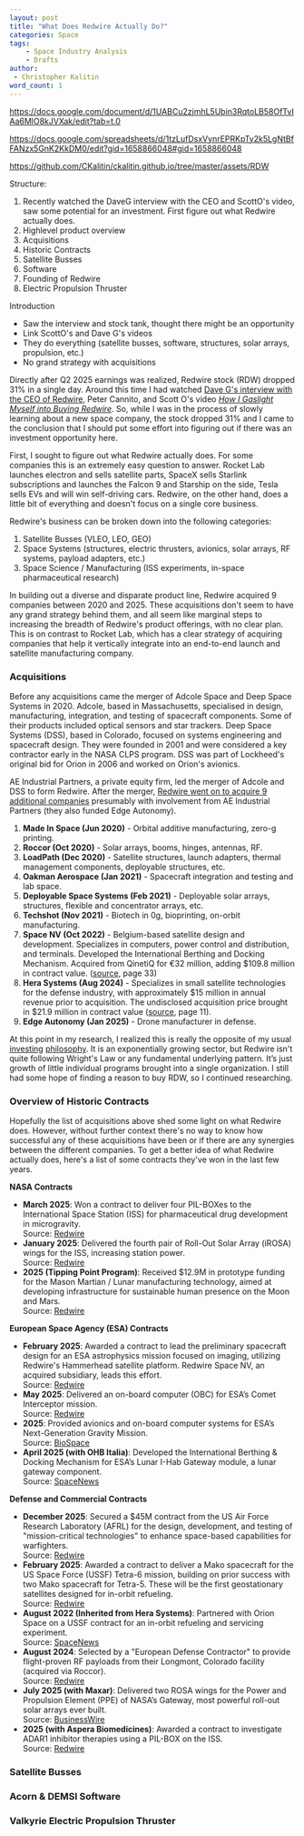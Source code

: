 ```yaml
---
layout: post
title: "What Does Redwire Actually Do?"
categories: Space
tags:
    - Space Industry Analysis
    - Drafts
author:
 - Christopher Kalitin
word_count: 1
---
```

<head>
    <meta property="og:image" content="{{site.url}}/assets/images/optimal-lunar-atmosphere/impact_velocity_vs_atm_t0.1_linear.png">
</head>

https://docs.google.com/document/d/1UABCu2zjmhL5Ubin3RqtoLB58OfTvIAa6MlO8kJVXak/edit?tab=t.0

https://docs.google.com/spreadsheets/d/1tzLufDsxVynrEPRKpTy2k5LgNtBfFANzx5GnK2KkDM0/edit?gid=1658866048#gid=1658866048

https://github.com/CKalitin/ckalitin.github.io/tree/master/assets/RDW

Structure:
1. Recently watched the DaveG interview with the CEO and ScottO's video, saw some potential for an investment. First figure out what Redwire actually does.
2. Highlevel product overview
3. Acquisitions
4. Historic Contracts
5. Satellite Busses
6. Software
7. Founding of Redwire
8. Electric Propulsion Thruster

Introduction
- Saw the interview and stock tank, thought there might be an opportunity
- Link ScottO's and Dave G's videos
- They do everything (satellite busses, software, structures, solar arrays, propulsion, etc.)
- No grand strategy with acquisitions

Directly after Q2 2025 earnings was realized, Redwire stock (RDW) dropped 31% in a single day. Around this time I had watched [Dave G's interview with the CEO of Redwire](https://www.youtube.com/watch?v=AXIyHb46m2g), Peter Cannito, and Scott O's video *[How I Gaslight Myself into Buying Redwire](https://www.youtube.com/watch?v=lvr5vF2JbZg)*. So, while I was in the process of slowly learning about a new space company, the stock dropped 31% and I came to the conclusion that I should put some effort into figuring out if there was an investment opportunity here.

First, I sought to figure out what Redwire actually does. For some companies this is an extremely easy question to answer. Rocket Lab launches electron and sells satellite parts, SpaceX sells Starlink subscriptions and launches the Falcon 9 and Starship on the side, Tesla sells EVs and will win self-driving cars. Redwire, on the other hand, does a little bit of everything and doesn't focus on a single core business.

Redwire's business can be broken down into the following categories:
1. Satellite Busses (VLEO, LEO, GEO)
2. Space Systems (structures, electric thrusters, avionics, solar arrays, RF systems, payload adapters, etc.)
3. Space Science / Manufacturing (ISS experiments, in-space pharmaceutical research)

In building out a diverse and disparate product line, Redwire acquired 9 companies between 2020 and 2025. These acquisitions don't seem to have any grand strategy behind them, and all seem like marginal steps to increasing the breadth of Redwire's product offerings, with no clear plan. This is on contrast to Rocket Lab, which has a clear strategy of acquiring companies that help it vertically integrate into an end-to-end launch and satellite manufacturing company.

### **Acquisitions**

Before any acquisitions came the merger of Adcole Space and Deep Space Systems in 2020. Adcole, based in Massachusetts, specialised in design, manufacturing, integration, and testing of spacecraft components. Some of their products included optical sensors and star trackers. Deep Space Systems (DSS), based in Colorado, focused on systems engineering and spacecraft design. They were founded in 2001 and were considered a key contractor early in the NASA CLPS program. DSS was part of Lockheed's original bid for Orion in 2006 and worked on Orion's avionics.

AE Industrial Partners, a private equity firm, led the merger of Adcole and DSS to form Redwire. After the merger, [Redwire went on to acquire 9 additional companies](https://d1io3yog0oux5.cloudfront.net/_6200c35b11d134e94999e85dff0661b6/redwirespace/db/856/7620/pdf/Redwire+101+-+Updated+as+of+August+2025.pdf) presumably with involvement from AE Industrial Partners (they also funded Edge Autonomy).

1. **Made In Space (Jun 2020)** - Orbital additive manufacturing, zero-g printing.  
2. **Roccor (Oct 2020)** - Solar arrays, booms, hinges, antennas, RF.  
3. **LoadPath (Dec 2020)** - Satellite structures, launch adapters, thermal management components, deployable structures, etc.  
4. **Oakman Aerospace (Jan 2021)** - Spacecraft integration and testing and lab space.  
5. **Deployable Space Systems (Feb 2021)** - Deployable solar arrays, structures, flexible and concentrator arrays, etc.  
6. **Techshot (Nov 2021)** - Biotech in 0g, bioprinting, on-orbit manufacturing.  
7. **Space NV (Oct 2022)** - Belgium-based satellite design and development. Specializes in computers, power control and distribution, and terminals. Developed the International Berthing and Docking Mechanism. Acquired from QinetiQ for €32 million, adding $109.8 million in contract value. ([source](https://ir.redwirespace.com/sec-filings/quarterly-reports/content/0001819810-24-000043/0001819810-24-000043.pdf), page 33)
8. **Hera Systems (Aug 2024)** - Specializes in small satellite technologies for the defense industry, with approximately $15 million in annual revenue prior to acquisition. The undisclosed acquisition price brought in $21.9 million in contract value ([source](https://www.sec.gov/Archives/edgar/data/1819810/000181981024000111/exhibit991redwire9302024ea.htm), page 11).  
9. **Edge Autonomy (Jan 2025)** - Drone manufacturer in defense.  

At this point in my research, I realized this is really the opposite of my usual [investing](https://ckalitin.github.io/investing/2023/10/11/80-trillion-dollars.html) [philosophy](https://ckalitin.github.io/technology/2024/11/19/s-curve-examples.html). It is an exponentially growing sector, but Redwire isn't quite following Wright's Law or any fundamental underlying pattern. It’s just growth of little individual programs brought into a single organization. I still had some hope of finding a reason to buy RDW, so I continued researching.

### **Overview of Historic Contracts**

Hopefully the list of acquisitions above shed some light on what Redwire does. However, without further context there's no way to know how successful any of these acquisitions have been or if there are any synergies between the different companies. To get a better idea of what Redwire actually does, here's a list of some contracts they've won in the last few years.

**NASA Contracts**

- **March 2025**: Won a contract to deliver four PIL-BOXes to the International Space Station (ISS) for pharmaceutical drug development in microgravity.  
  Source: [Redwire](https://redwirespace.com/newsroom/redwire-awarded-nasa-contract-to-expand-pharmaceutical-drug-development-in-space-for-future-commercialization/)
- **January 2025**: Delivered the fourth pair of Roll-Out Solar Array (iROSA) wings for the ISS, increasing station power.  
  Source: [Redwire](https://redwirespace.com/newsroom/redwire-successfully-delivers-fourth-pair-of-roll-out-solar-array-wings-for-iss-power/)
- **2025 (Tipping Point Program)**: Received $12.9M in prototype funding for the Mason Martian / Lunar manufacturing technology, aimed at developing infrastructure for sustainable human presence on the Moon and Mars.  
  Source: [Redwire](https://redwirespace.com/newsroom/redwire-receives-nasa-approval-to-advance-cutting-edge-manufacturing-technology-for-building-infrastructure-on-moon-and-mars/)

**European Space Agency (ESA) Contracts**

- **February 2025**: Awarded a contract to lead the preliminary spacecraft design for an ESA astrophysics mission focused on imaging, utilizing Redwire's Hammerhead satellite platform. Redwire Space NV, an acquired subsidiary, leads this effort.  
  Source: [Redwire](https://redwirespace.com/newsroom/redwire-awarded-contract-to-lead-study-for-the-european-space-agencys-next-dark-matter-mission/)
- **May 2025**: Delivered an on-board computer (OBC) for ESA’s Comet Interceptor mission.  
  Source: [Redwire](https://redwirespace.com/newsroom/redwire-successfully-delivers-onboard-computer-for-esas-comet-interceptor-mission-to-study-pristine-comet/)
- **2025**: Provided avionics and on-board computer systems for ESA’s Next-Generation Gravity Mission.  
  Source: [BioSpace](https://www.biospace.com/press-releases/redwire-awarded-contract-to-provide-critical-avionics-technology-for-multinational-earth-observation-satellite-constellation)
- **April 2025 (with OHB Italia)**: Developed the International Berthing & Docking Mechanism for ESA’s Lunar I-Hab Gateway module, a lunar gateway component.  
  Source: [SpaceNews](https://spacenews.com/redwire-wins-darpa-contract-for-vleo-demonstration/)

**Defense and Commercial Contracts**

- **December 2025**: Secured a $45M contract from the US Air Force Research Laboratory (AFRL) for the design, development, and testing of "mission-critical technologies" to enhance space-based capabilities for warfighters.  
  Source: [Redwire](https://redwirespace.com/newsroom/redwire-awarded-45-million-contract-from-air-force-research-laboratory-afrl-to-advance-enhanced-space-based-capabilities-for-the-warfighter/)
- **February 2025**: Awarded a contract to deliver a Mako spacecraft for the US Space Force (USSF) Tetra-6 mission, building on prior success with two Mako spacecraft for Tetra-5. These will be the first geostationary satellites designed for in-orbit refueling.  
  Source: [Redwire](https://redwirespace.com/newsroom/redwire-wins-follow-on-contract-to-deliver-third-mako-spacecraft-for-u-s-space-force/)
- **August 2022 (Inherited from Hera Systems)**: Partnered with Orion Space on a USSF contract for an in-orbit refueling and servicing experiment.  
  Source: [SpaceNews](https://spacenews.com/orion-space-wins-u-s-space-force-contract-for-on-orbit-services-experiment/)
- **August 2024**: Selected by a "European Defense Contractor" to provide flight-proven RF payloads from their Longmont, Colorado facility (acquired via Roccor).  
  Source: [Redwire](https://redwirespace.com/newsroom/redwire-selected-to-provide-advanced-rf-payloads-to-a-leading-european-defense-contractor-expanding-rf-offerings-to-overseas-markets)
- **July 2025 (with Maxar)**: Delivered two ROSA wings for the Power and Propulsion Element (PPE) of NASA’s Gateway, most powerful roll-out solar arrays ever built.  
  Source: [BusinessWire](https://www.businesswire.com/news/home/20250702438974/en/Redwire-Successfully-Deploys-the-Most-Powerful-Roll-Out-Solar-Arrays-Ever-Built-Prepares-for-Major-Delivery-in-Fourth-Quarter)
- **2025 (with Aspera Biomedicines)**: Awarded a contract to investigate ADAR1 inhibitor therapies using a PIL-BOX on the ISS.  
  Source: [Redwire](https://redwirespace.com/newsroom/redwire-awarded-contract-from-aspera-biomedicines-to-investigate-cutting-edge-cancer-treatment-in-space/)
  
### **Satellite Busses**


### **Acorn & DEMSI Software**


### **Valkyrie Electric Propulsion Thruster**


